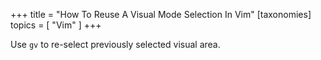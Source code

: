 +++
title = "How To Reuse A Visual Mode Selection In Vim"
[taxonomies]
topics = [ "Vim" ]
+++

Use `gv` to re-select previously selected visual area.

